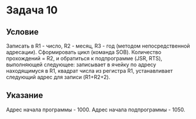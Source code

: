 # Задача 10

## Условие

Записать в R1 - число, R2 - месяц, R3 - год (методом непосредственной адресации). Сформировать цикл (команда SOB). Количество прохождений = R2, и обратиться к подпрограмме (JSR, RTS), выполняющей следующее: записывает в ячейку по адресу находящимуся в R1, квадрат числа из регистра R1, устанавливает следующий адрес для записи (R1+R2+2).

## Указание

Адрес начала программы - 1000. Адрес начала подпрограммы - 1050.
